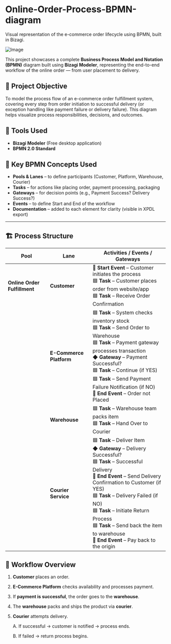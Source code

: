 
# Online-Order-Process-BPMN-diagram
Visual representation of the e-commerce order lifecycle using BPMN, built in Bizagi.

![Image](https://github.com/user-attachments/assets/59742c3f-f648-4e3b-893d-d180a0749557)

This project showcases a complete **Business Process Model and Notation (BPMN)** diagram built using **Bizagi Modeler**, representing the end-to-end workflow of the online order — from user placement to delivery.


## 📌 Project Objective

To model the process flow of an e-commerce order fulfillment system, covering every step from order initiation to successful delivery (or exception handling like payment failure or delivery failure). This diagram helps visualize process responsibilities, decisions, and outcomes.


## 🧰 Tools Used

- **Bizagi Modeler** (Free desktop application)
- **BPMN 2.0 Standard**


## 🧠 Key BPMN Concepts Used

- **Pools & Lanes** – to define participants (Customer, Platform, Warehouse, Courier)
- **Tasks** – for actions like placing order, payment processing, packaging
- **Gateways** – for decision points (e.g., Payment Success? Delivery Success?)
- **Events** – to define Start and End of the workflow
- **Documentation** – added to each element for clarity (visible in XPDL export)

---

## 🏗️ Process Structure

| **Pool**                  | **Lane**             | **Activities / Events / Gateways**                                      |
|---------------------------|----------------------|--------------------------------------------------------------------------|
| **Online Order Fulfillment** | **Customer**          | 🔵 **Start Event** – Customer initiates the process  <br> 🟦 **Task** – Customer places order from website/app <br> 🟦 **Task** – Receive Order Confirmation |
 |                         | **E-Commerce Platform** | 🟦 **Task** – System checks inventory stock <br> 🟦 **Task** – Send Order to Warehouse <br> 🟦 **Task** – Payment gateway processes transaction <br> ◆ **Gateway** – Payment Successful?  <br> 🟦 **Task** – Continue (if YES) <br> 🟦 **Task** – Send Payment Failure Notification (if NO) <br> 🔴 **End Event** – Order not Placed |
|                           | **Warehouse**         | 🟦 **Task** – Warehouse team packs item <br> 🟦 **Task** – Hand Over to Courier |
|                           | **Courier Service**    | 🟦 **Task** – Deliver Item <br> ◆ **Gateway** – Delivery Successful? <br> 🟦 **Task** – Successful Delivery <br> 🔴 **End Event** – Send Delivery Confirmation to Customer (if YES) <br> 🟦 **Task** – Delivery Failed (if NO) <br> 🟦 **Task** – Initiate Return Process <br> 🟦 **Task** – Send back the item to warehouse <br> 🔴 **End Event** – Pay back to the origin |


## 🔁 Workflow Overview

1. **Customer** places an order.
2. **E-Commerce Platform** checks availability and processes payment.
3. If **payment is successful**, the order goes to the **warehouse**.
4. The **warehouse** packs and ships the product via **courier**.
5. **Courier** attempts delivery.
  
    A. If successful → customer is notified → process ends.

    B. If failed → return process begins.
